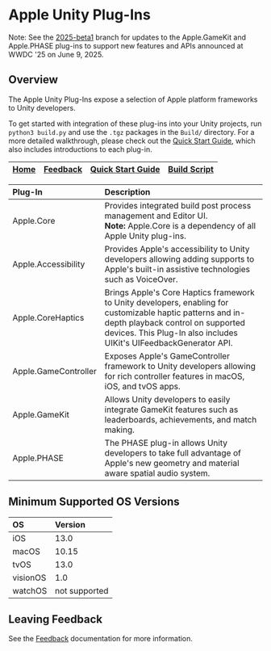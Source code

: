 # Apple Unity Plug-Ins

Note: See the [2025-beta1](https://github.com/apple/unityplugins/tree/2025-beta1) branch for updates to the Apple.GameKit and Apple.PHASE plug-ins to support new features and APIs announced at WWDC '25 on June 9, 2025.

## Overview
The Apple Unity Plug-Ins expose a selection of Apple platform frameworks to Unity developers.

To get started with integration of these plug-ins into your Unity projects, run `python3 build.py` and use the `.tgz` packages in the `Build/` directory. For a more detailed walkthrough, please check out the [Quick Start Guide](Documentation/Quickstart.md), which also includes introductions to each plug-in.

| [Home](README.md) | [Feedback](Documentation/Feedback.md) | [Quick Start Guide](Documentation/Quickstart.md) | [Build Script](Documentation/BuildScript.md) |
| :---: | :---: | :---: | :---: |

| Plug-In | Description |
| :------ | :---------- |
| Apple.Core | Provides integrated build post process management and Editor UI.<br/>**Note:** Apple.Core is a dependency of all Apple Unity plug-ins.|
| Apple.Accessibility | Provides Apple's accessibility to Unity developers allowing adding supports to Apple's built-in assistive technologies such as VoiceOver.|
| Apple.CoreHaptics | Brings Apple's Core Haptics framework to Unity developers, enabling for customizable haptic patterns and in-depth playback control on supported devices. This Plug-In also includes UIKit's UIFeedbackGenerator API.|
| Apple.GameController | Exposes Apple's GameController framework to Unity developers allowing for rich controller features in macOS, iOS, and tvOS apps. |
| Apple.GameKit | Allows Unity developers to easily integrate GameKit features such as leaderboards, achievements, and match making. |
| Apple.PHASE | The PHASE plug-in allows Unity developers to take full advantage of Apple's new geometry and material aware spatial audio system. |

## Minimum Supported OS Versions
| OS | Version |
| :- | :------ |
| iOS | 13.0 |
| macOS | 10.15 |
| tvOS | 13.0 |
| visionOS | 1.0 |
| watchOS | not supported |


## Leaving Feedback
See the [Feedback](Documentation/Feedback.md) documentation for more information.
